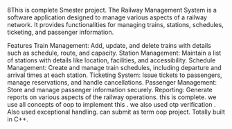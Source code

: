 8This is complete Smester project.
The Railway Management System is a software application designed to manage various aspects of a railway network. It provides functionalities for managing trains, stations, schedules, ticketing, and passenger information.

Features
Train Management: Add, update, and delete trains with details such as schedule, route, and capacity.
Station Management: Maintain a list of stations with details like location, facilities, and accessibility.
Schedule Management: Create and manage train schedules, including departure and arrival times at each station.
Ticketing System: Issue tickets to passengers, manage reservations, and handle cancellations.
Passenger Management: Store and manage passenger information securely.
Reporting: Generate reports on various aspects of the railway operations.
this is complete.
we use all concepts of oop to implement this .
we also used otp verification .
Also used exceptional handling.
can submit as term oop project.
Totally built in C++.

